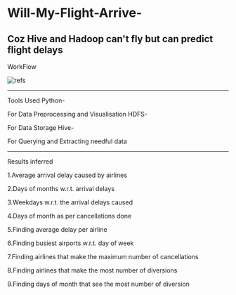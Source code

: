 # Will-My-Flight-Arrive-
Coz Hive and Hadoop can't fly but can predict flight delays
------------------------------------------------------------

WorkFlow

![refs](https://raw.githubusercontent.com/RealRadOne/Will-MyFlight-Arrive--/master/to/workflow.png)


--------------------------------------------------------------------------------------------
Tools Used
Python-

For Data Preprocessing and Visualisation
HDFS-

For Data Storage
Hive-

For Querying and Extracting needful data

-----------------------------------------------------------------------------------------------

Results inferred

1.Average arrival delay caused by airlines

2.Days of months w.r.t. arrival delays

3.Weekdays w.r.t. the arrival delays caused

4.Days of month as per cancellations done

5.Finding average delay per airline

6.Finding busiest airports w.r.t. day of week

7.Finding airlines that make the maximum number of cancellations

8.Finding airlines that make the most number of diversions

9.Finding days of month that see the most number of diversion

